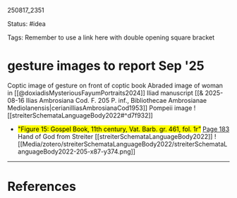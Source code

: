 250817_2351



Status: #idea

Tags:
Remember to use a link here with double opening square bracket
# gesture images to report Sep '25

Coptic image of gesture on front of coptic book
Abraded image of woman in [[@doxiadisMysteriousFayumPortraits2024]]
Iliad manuscript [[& 2025-08-16 Ilias Ambrosiana Cod. F. 205 P. inf., Bibliothecae Ambrosianae Mediolanensis|cerianiIliasAmbrosianaCod1953]]
Pompeii image
![[streiterSchemataLanguageBody2022#^d7f932]]
- <mark class="hltr-red">"Figure 15: Gospel Book, 11th century, Vat. Barb. gr. 461, fol. 1r”</mark> [Page 183](zotero://open-pdf/library/items/B79WZSND?page=183&annotation=YNJTYALU) 
Hand of God from Streiter [[streiterSchemataLanguageBody2022]]
![[Media/zotero/streiterSchemataLanguageBody2022/streiterSchemataLanguageBody2022-205-x87-y374.png]] 

---
# References
